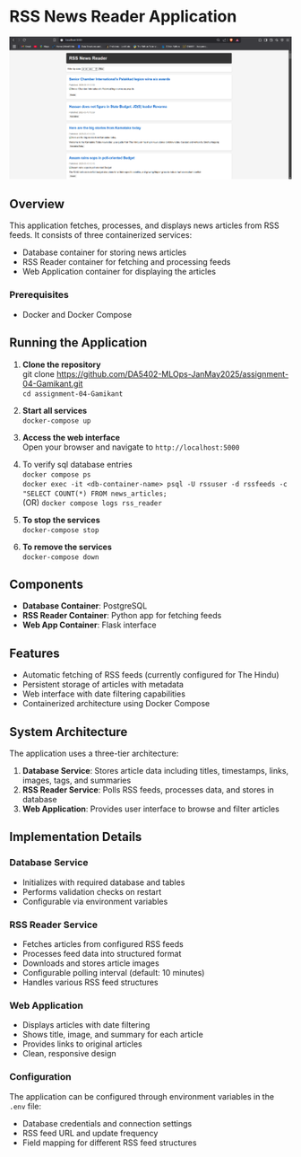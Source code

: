 # RSS News Reader Application
![alt text](image.png)

## Overview
This application fetches, processes, and displays news articles from RSS feeds. It consists of three containerized services:
- Database container for storing news articles
- RSS Reader container for fetching and processing feeds
- Web Application container for displaying the articles

### Prerequisites
- Docker and Docker Compose

## Running the Application
1. **Clone the repository** \
git clone https://github.com/DA5402-MLOps-JanMay2025/assignment-04-Gamikant.git \
``cd assignment-04-Gamikant``

2. **Start all services** \
``docker-compose up``

3. **Access the web interface** \
Open your browser and navigate to ``http://localhost:5000``

4. To verify sql database entries \
``docker compose ps`` \
``docker exec -it <db-container-name> psql -U rssuser -d rssfeeds -c "SELECT COUNT(*) FROM news_articles;`` \
(OR)  ``docker compose logs rss_reader``

5. **To stop the services** \
``docker-compose stop``

6. **To remove the services** \
``docker-compose down``

## Components
- **Database Container**: PostgreSQL
- **RSS Reader Container**: Python app for fetching feeds
- **Web App Container**: Flask interface

## Features
- Automatic fetching of RSS feeds (currently configured for The Hindu)
- Persistent storage of articles with metadata
- Web interface with date filtering capabilities
- Containerized architecture using Docker Compose

## System Architecture
The application uses a three-tier architecture:
1. **Database Service**: Stores article data including titles, timestamps, links, images, tags, and summaries
2. **RSS Reader Service**: Polls RSS feeds, processes data, and stores in database
3. **Web Application**: Provides user interface to browse and filter articles

## Implementation Details

### Database Service
- Initializes with required database and tables
- Performs validation checks on restart
- Configurable via environment variables

### RSS Reader Service
- Fetches articles from configured RSS feeds
- Processes feed data into structured format
- Downloads and stores article images
- Configurable polling interval (default: 10 minutes)
- Handles various RSS feed structures

### Web Application
- Displays articles with date filtering
- Shows title, image, and summary for each article
- Provides links to original articles
- Clean, responsive design

### Configuration
The application can be configured through environment variables in the `.env` file:
- Database credentials and connection settings
- RSS feed URL and update frequency
- Field mapping for different RSS feed structures
